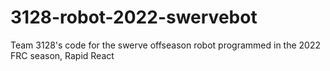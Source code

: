 # 3128-robot-2022-swervebot
Team 3128's code for the swerve offseason robot programmed in the 2022 FRC season, Rapid React

